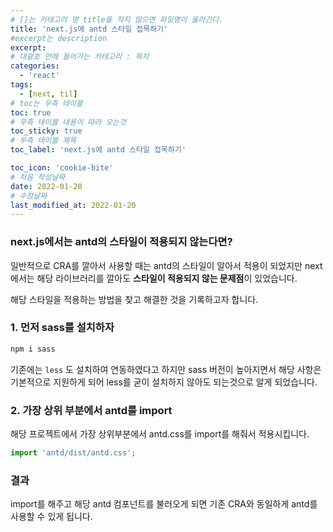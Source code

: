 ```yaml
---
# []는 카테고리 명 title을 적지 않으면 파일명이 올라간다.
title: 'next.js에 antd 스타일 접목하기'
#excerpt는 description
excerpt:
# 대괄호 안에 들어가는 카테고리 : 목차
categories:
  - 'react'
tags:
  - [next, til]
# toc는 우측 테이블
toc: true
# 우측 테이블 내용이 따라 오는것
toc_sticky: true
# 우측 테이블 제목
toc_label: 'next.js에 antd 스타일 접목하기'

toc_icon: 'cookie-bite'
# 처음 작성날짜
date: 2022-01-20
# 수정날짜
last_modified_at: 2022-01-20
---
```


### next.js에서는 antd의 스타일이 적용되지 않는다면?

일반적으로 CRA를 깔아서 사용할 때는 antd의 스타일이 알아서 적용이 되었지만 next에서는 해당 라이브러리를 깔아도 **스타일이 적용되지 않는 문제점**이 있었습니다.

해당 스타일을 적용하는 방법을 찾고 해결한 것을 기록하고자 합니다.

### 1. 먼저 sass를 설치하자

```jsx
npm i sass
```

기존에는 `less` 도 설치하여 연동하였다고 하지만 sass 버전이 높아지면서 해당 사항은 기본적으로 지원하게 되어 less를 굳이 설치하지 않아도 되는것으로 알게 되었습니다.

### 2. 가장 상위 부분에서 antd를 import

해당 프로젝트에서 가장 상위부분에서 antd.css를 import를 해줘서 적용시킵니다.

```jsx
import 'antd/dist/antd.css';
```

### 결과

import를 해주고 해당 antd 컴포넌트를 불러오게 되면 기존 CRA와 동일하게 antd를 사용할 수 있게 됩니다.
